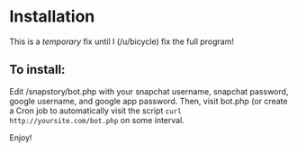 # Installation

This is a *temporary* fix until I (/u/bicycle) fix the full program!

## To install:
Edit /snapstory/bot.php with your snapchat username, snapchat password, google username, and google app password. Then, visit bot.php (or create a Cron job to automatically visit the script `curl http://yoursite.com/bot.php` on some interval.

Enjoy!
